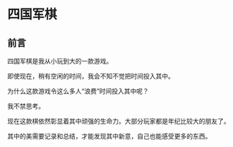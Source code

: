 # 四国军棋

## 前言

四国军棋是我从小玩到大的一款游戏。 

即使现在，稍有空闲的时间，我会不知不觉把时间投入其中。

为什么这款游戏令这么多人“浪费”时间投入其中呢？

我不禁思考。

现在这款棋依然彰显着其中顽强的生命力。大部分玩家都是年纪比较大的朋友了。

其中的美需要记录和总结，才能发现其中新意，自己也能感受更多的东西。